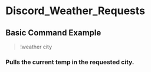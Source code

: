 # Discord_Weather_Requests

## Basic Command Example
> !weather city

### Pulls the current temp in the requested city.
